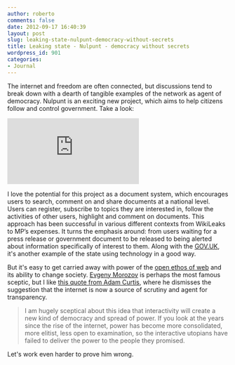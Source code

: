 ```yaml
---
author: roberto
comments: false
date: 2012-09-17 16:40:39
layout: post
slug: leaking-state-nulpunt-democracy-without-secrets
title: Leaking state - Nulpunt - democracy without secrets
wordpress_id: 901
categories:
- Journal
---
```


The internet and freedom are often connected, but discussions tend to break down with a dearth of tangible examples of the network as agent of democracy. Nulpunt is an exciting new project, which aims to help citizens follow and control government. Take a look:  


<div class='embed-container'><iframe src='http://player.vimeo.com/video/43562090' frameborder='0'></iframe></div>


I love the potential for this project as a document system, which encourages users to search, comment on and share documents at a national level. Users can register, subscribe to topics they are interested in, follow the activities of other users, highlight and comment on documents. This approach has been successful in various different contexts from WikiLeaks to MP’s expenses. It turns the emphasis around: from users waiting for a press release or government document to be released to being alerted about information specifically of interest to them. Along with the [GOV.UK](https://www.gov.uk/), it's another example of the state using technology in a good way.  

But it's easy to get carried away with power of the [open ethos of web](http://www.robertocarroll.com/2012/04/27/behind-closed-doors/) and its ability to change society. [Evgeny Morozov](https://twitter.com/evgenymorozov) is perhaps the most famous sceptic, but I like [this quote from Adam Curtis](http://www.guardian.co.uk/media/2012/aug/22/adam-curtis-edinburgh-tv-festival), where he dismisses the suggestion that the internet is now a source of scrutiny and agent for transparency. 

> I am hugely sceptical about this idea that interactivity will create a new kind of democracy and spread of power. If you look at the years since the rise of the internet, power has become more consolidated, more elitist, less open to examination, so the interactive utopians have failed to deliver the power to the people they promised.



Let's work even harder to prove him wrong.





